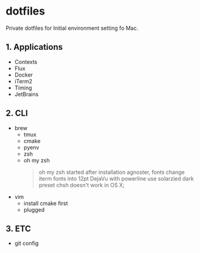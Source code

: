 # dotfiles
Private dotfiles for Initial environment setting fo Mac.

## 1. Applications
* Contexts
* Flux
* Docker
* iTerm2
* Timing
* JetBrains

## 2. CLI
* brew
    * tmux
    * cmake
    * pyenv
    * zsh
    * oh my zsh
        >oh my zsh started after installation
        agnoster, fonts
        change iterm fonts into 12pt DejaVu with powerline
        use solarzied dark preset
        chsh doesn't work in OS X;
* vim
    * install cmake first
    * plugged

## 3. ETC
* git config
